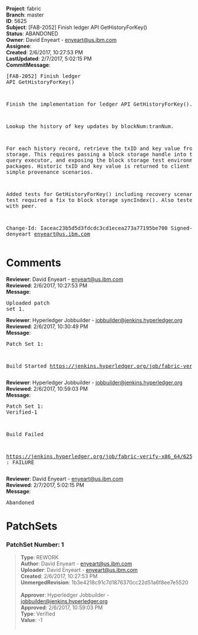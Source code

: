<strong>Project</strong>: fabric<br><strong>Branch</strong>: master<br><strong>ID</strong>: 5625<br><strong>Subject</strong>: [FAB-2052] Finish ledger API GetHistoryForKey()<br><strong>Status</strong>: ABANDONED<br><strong>Owner</strong>: David Enyeart - enyeart@us.ibm.com<br><strong>Assignee</strong>:<br><strong>Created</strong>: 2/6/2017, 10:27:53 PM<br><strong>LastUpdated</strong>: 2/7/2017, 5:02:15 PM<br><strong>CommitMessage</strong>:<br><pre>[FAB-2052] Finish ledger API GetHistoryForKey()

Finish the implementation for ledger API GetHistoryForKey().

Lookup the history of key updates by blockNum:tranNum.

For each history record, retrieve the txID and key value
from block storage. This requires passing a block storage handle
into the history query executor, and exposing the block storage
test environment to other packages. Historic txID and key value
is returned to client to enable simple provenance scenarios.

Added tests for GetHistoryForKey() including recovery scenarios.
One test required a fix to block storage syncIndex().
Also tested end-to-end with peer.

Change-Id: Iaceac23b5d5d3fdcdc3cd1ecea273a77195be700
Signed-off-by: denyeart <enyeart@us.ibm.com>
</pre><h1>Comments</h1><strong>Reviewer</strong>: David Enyeart - enyeart@us.ibm.com<br><strong>Reviewed</strong>: 2/6/2017, 10:27:53 PM<br><strong>Message</strong>: <pre>Uploaded patch set 1.</pre><strong>Reviewer</strong>: Hyperledger Jobbuilder - jobbuilder@jenkins.hyperledger.org<br><strong>Reviewed</strong>: 2/6/2017, 10:30:49 PM<br><strong>Message</strong>: <pre>Patch Set 1:

Build Started https://jenkins.hyperledger.org/job/fabric-verify-x86_64/6253/</pre><strong>Reviewer</strong>: Hyperledger Jobbuilder - jobbuilder@jenkins.hyperledger.org<br><strong>Reviewed</strong>: 2/6/2017, 10:59:03 PM<br><strong>Message</strong>: <pre>Patch Set 1: Verified-1

Build Failed 

https://jenkins.hyperledger.org/job/fabric-verify-x86_64/6253/ : FAILURE</pre><strong>Reviewer</strong>: David Enyeart - enyeart@us.ibm.com<br><strong>Reviewed</strong>: 2/7/2017, 5:02:15 PM<br><strong>Message</strong>: <pre>Abandoned</pre><h1>PatchSets</h1><h3>PatchSet Number: 1</h3><blockquote><strong>Type</strong>: REWORK<br><strong>Author</strong>: David Enyeart - enyeart@us.ibm.com<br><strong>Uploader</strong>: David Enyeart - enyeart@us.ibm.com<br><strong>Created</strong>: 2/6/2017, 10:27:53 PM<br><strong>UnmergedRevision</strong>: 1b3e4218c91c7d1876370cc22d51a6f8ee7e5520<br><br><strong>Approver</strong>: Hyperledger Jobbuilder - jobbuilder@jenkins.hyperledger.org<br><strong>Approved</strong>: 2/6/2017, 10:59:03 PM<br><strong>Type</strong>: Verified<br><strong>Value</strong>: -1<br><br></blockquote>
